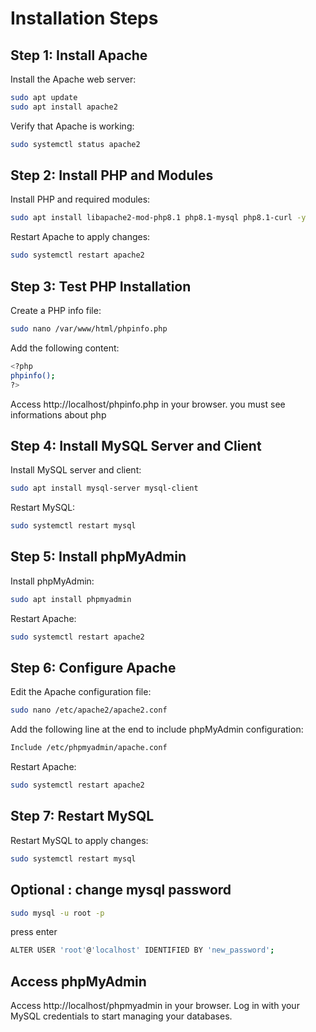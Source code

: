 
# Installation Steps

## Step 1: Install Apache

Install the Apache web server:
```bash
sudo apt update
sudo apt install apache2
```
Verify that Apache is working:
```bash
sudo systemctl status apache2
```
## Step 2: Install PHP and Modules

Install PHP and required modules:

```bash
sudo apt install libapache2-mod-php8.1 php8.1-mysql php8.1-curl -y
```

Restart Apache to apply changes:


```bash
sudo systemctl restart apache2
```
## Step 3: Test PHP Installation

Create a PHP info file:
```bash
sudo nano /var/www/html/phpinfo.php
```

Add the following content:
```bash
<?php
phpinfo();
?>
```
Access http://localhost/phpinfo.php in your browser. you must see informations about php 

## Step 4: Install MySQL Server and Client
Install MySQL server and client:
```bash
sudo apt install mysql-server mysql-client
```

Restart MySQL:

```bash
sudo systemctl restart mysql
```

## Step 5: Install phpMyAdmin
Install phpMyAdmin:
```bash
sudo apt install phpmyadmin
```
Restart Apache:
```bash
sudo systemctl restart apache2
```

## Step 6: Configure Apache

Edit the Apache configuration file:
```bash
sudo nano /etc/apache2/apache2.conf
```
Add the following line at the end to include phpMyAdmin configuration:
```bash
Include /etc/phpmyadmin/apache.conf
```
Restart Apache:
```bash
sudo systemctl restart apache2
```
## Step 7: Restart MySQL
Restart MySQL to apply changes:
```bash
sudo systemctl restart mysql
```
## Optional : change mysql password 
```bash
sudo mysql -u root -p
```
press enter 

```bash
ALTER USER 'root'@'localhost' IDENTIFIED BY 'new_password'; 
```

## Access phpMyAdmin
Access http://localhost/phpmyadmin in your browser. Log in with your MySQL credentials to start managing your databases.


